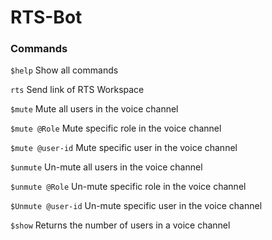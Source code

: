 # RTS-Bot
### Commands
```$help```
Show all commands

```rts```
Send link of RTS Workspace

```$mute```
Mute all users in the voice channel

```$mute @Role```
Mute specific role in the voice channel

```$mute @user-id```
Mute specific user in the voice channel

```$unmute```
Un-mute all users in the voice channel

```$unmute @Role```
Un-mute specific role in the voice channel

```$Unmute @user-id```
Un-mute specific user in the voice channel

```$show```
Returns the number of users in a voice channel
